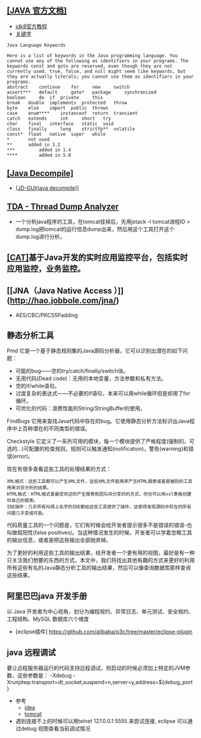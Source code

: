 ## [[JAVA 官方文档]](https://docs.oracle.com/javase/9/)
- [jdk8官方教程](https://docs.oracle.com/javase/tutorial/)
- [关键字](https://docs.oracle.com/javase/tutorial/java/nutsandbolts/_keywords.html)

```
Java Language Keywords

Here is a list of keywords in the Java programming language. You cannot use any of the following as identifiers in your programs. The keywords const and goto are reserved, even though they are not currently used. true, false, and null might seem like keywords, but they are actually literals; you cannot use them as identifiers in your programs.
abstract 	continue 	for 	new 	switch
assert*** 	default 	goto* 	package 	synchronized
boolean 	do 	if 	private 	this
break 	double 	implements 	protected 	throw
byte 	else 	import 	public 	throws
case 	enum**** 	instanceof 	return 	transient
catch 	extends 	int 	short 	try
char 	final 	interface 	static 	void
class 	finally 	long 	strictfp** 	volatile
const* 	float 	native 	super 	while
* 	  	not used
** 	  	added in 1.2
*** 	  	added in 1.4
**** 	  	added in 5.0
```

## [[Java Decompile]](https://www.zhihu.com/question/20264247)
- [[JD-GUI(java decompile)]](http://jd.benow.ca/)

## [TDA - Thread Dump Analyzer ](https://github.com/irockel/tda)
- 一个分析java程序的工具，在tomcat挂掉后，先用jstack -l tomcat进程ID > dump.log把tomcat的运行信息dump出来，然后用这个工具打开这个dump.log进行分析。

## [[CAT]](https://github.com/dianping/cat)基于Java开发的实时应用监控平台，包括实时应用监控，业务监控。

## [[JNA（Java Native Access ）]] (http://hao.jobbole.com/jna/)
- AES/CBC/PKCS5Padding

## 静态分析工具
Pmd 它是一个基于静态规则集的Java源码分析器，它可以识别出潜在的如下问题：
- 可能的bug——空的try/catch/finally/switch块。
- 无用代码(Dead code)：无用的本地变量，方法参数和私有方法。
- 空的if/while语句。
- 过度复杂的表达式——不必要的if语句，本来可以用while循环但是却用了for循环。
- 可优化的代码：浪费性能的String/StringBuffer的使用。

FindBugs 它用来查找Java代码中存在的bug。它使用静态分析方法标识出Java程序中上百种潜在的不同类型的错误。

Checkstyle 它定义了一系列可用的模块，每一个模块提供了严格程度(强制的，可选的…)可配置的检查规则。规则可以触发通知(notification)，警告(warning)和错误(error)。

现在有很多查看这些工具的处理结果的方式：

    XML格式：这些工具都可以产生XML文件，这些XML文件能用来产生HTML报表或者是被别的工具用来浏览分析的结果。
    HTML格式：HTML格式是最受欢迎的产生报表和团队间分享的的方式，你也可以用xsl表格创建你自己的报表。
    IDE插件：几乎所有叫得上名字的IDE都给这些工具提供了插件，这使得发现源码中存在的所有问题几乎变成可能。

代码质量工具的一个问题是，它们有时候会给开发者提示很多不是错误的错误-也叫做假阳性(false positives)。当这种情况发生的时候，开发者可以学着忽略工具的输出信息，或者是把这些输出全部抛弃掉。

为了更好的利用这些工具的输出结果，给开发者一个更有用的视图，最好是有一种只关注我们想要的东西的方式。本文中，我们将找出其他有趣的方式来更好的利用所有这些有名的Java静态分析工具的输出结果，然后可以像查询数据库那样查询这些结果。

## 阿里巴巴java 开发手册
以 Java 开发者为中心视角，划分为编程规约、异常日志、单元测试、安全规约、工程结构、MySQL 数据库六个维度
- [eclipse插件] https://github.com/alibaba/p3c/tree/master/eclipse-plugin
## java 远程调试
要让远程服务器运行的代码支持远程调试，则启动的时候必须加上特定的JVM参数，这些参数是：
-Xdebug -Xrunjdwp:transport=dt_socket,suspend=n,server=y,address=${debug_port}
- 参考
  - [idea](http://www.cnblogs.com/wy2325/p/5600232.html)
  - [tomcat](http://blog.csdn.net/afgasdg/article/details/9236877)
- 遇到连接不上的时候可以用telnet 127.0.0.1 5555 来尝试连接, eclipse 可以通过debug 视图查看当前调试情况
